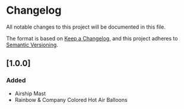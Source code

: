 # Changelog

All notable changes to this project will be documented in this file.

The format is based on [Keep a Changelog](https://keepachangelog.com/en/1.0.0/),
and this project adheres to [Semantic Versioning](https://semver.org/spec/v2.0.0.html).

<!--
## [Unreleased]

### Added
### Changed
### Fixed
-->
## [1.0.0]

### Added

- Airship Mast
- Rainbow & Company Colored Hot Air Balloons